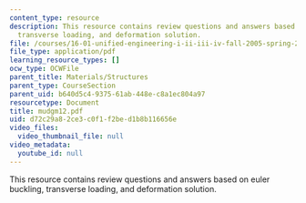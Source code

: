 ```yaml
---
content_type: resource
description: This resource contains review questions and answers based on euler buckling,
  transverse loading, and deformation solution.
file: /courses/16-01-unified-engineering-i-ii-iii-iv-fall-2005-spring-2006/d72c29a82ce3c0f1f2bed1b8b116656e_mudgm12.pdf
file_type: application/pdf
learning_resource_types: []
ocw_type: OCWFile
parent_title: Materials/Structures
parent_type: CourseSection
parent_uid: b640d5c4-9375-61ab-448e-c8a1ec804a97
resourcetype: Document
title: mudgm12.pdf
uid: d72c29a8-2ce3-c0f1-f2be-d1b8b116656e
video_files:
  video_thumbnail_file: null
video_metadata:
  youtube_id: null
---
```

This resource contains review questions and answers based on euler buckling, transverse loading, and deformation solution.